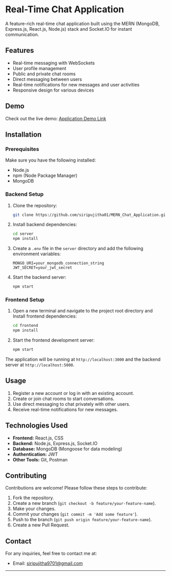 # Real-Time Chat Application

A feature-rich real-time chat application built using the MERN (MongoDB, Express.js, React.js, Node.js) stack and Socket.IO for instant communication.

## Features

- Real-time messaging with WebSockets
- User profile management
- Public and private chat rooms
- Direct messaging between users
- Real-time notifications for new messages and user activities
- Responsive design for various devices

## Demo

Check out the live demo: [Application Demo Link](https://messanger-ufa6.onrender.com/)

## Installation

### Prerequisites

Make sure you have the following installed:

- Node.js
- npm (Node Package Manager)
- MongoDB

### Backend Setup

1. Clone the repository:

   ```bash
   git clone https://github.com/siripujitha01/MERN_Chat_Application.git
   ```

2. Install backend dependencies:

   ```bash
   cd server
   npm install
   ```

3. Create a `.env` file in the `server` directory and add the following environment variables:

   ```env
   MONGO_URI=your_mongodb_connection_string
   JWT_SECRET=your_jwt_secret
   ```

4. Start the backend server:

   ```bash
   npm start
   ```

### Frontend Setup

1. Open a new terminal and navigate to the project root directory and Install frontend dependencies:

   ```bash
   cd frontend
   npm install
   ```

2. Start the frontend development server:

   ```bash
   npm start
   ```

The application will be running at `http://localhost:3000` and the backend server at `http://localhost:5000`.

## Usage

1. Register a new account or log in with an existing account.
2. Create or join chat rooms to start conversations.
3. Use direct messaging to chat privately with other users.
4. Receive real-time notifications for new messages.

## Technologies Used

- **Frontend:** React.js, CSS 
- **Backend:** Node.js, Express.js, Socket.IO
- **Database:** MongoDB (Mongoose for data modeling)
- **Authentication:** JWT
- **Other Tools:**  Git, Postman


## Contributing

Contributions are welcome! Please follow these steps to contribute:

1. Fork the repository.
2. Create a new branch (`git checkout -b feature/your-feature-name`).
3. Make your changes.
4. Commit your changes (`git commit -m 'Add some feature'`).
5. Push to the branch (`git push origin feature/your-feature-name`).
6. Create a new Pull Request.


## Contact

For any inquiries, feel free to contact me at:

- Email: [siripujitha9701@gmail.com](mailto:siripujitha9701@gmail.com)

---
